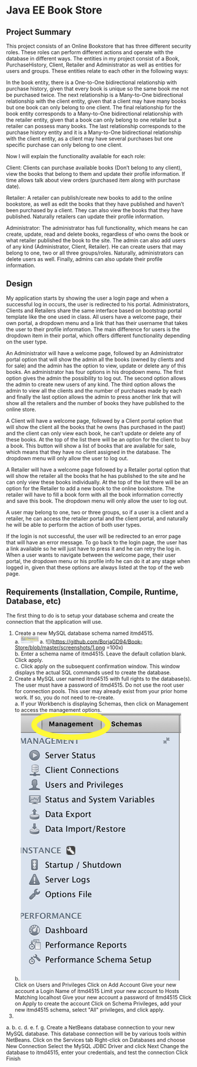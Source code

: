 # Java EE Book Store

## Project Summary

This project consists of an Online Bookstore that has three different security roles. These roles can perform different actions and operate with the
database in different ways. The entities in my project consist of a Book, PurchaseHistory, Client, Retailer and Administrator as well as entities for
users and groups. These entities relate to each other in the following ways:

In the book entity, there is a One-to-One bidirectional relationship with purchase history, given that every book is unique so the same book me not
be purchased twice. The next relationship is a Many-to-One bidirectional relationship with the client entity, given that a client may have many
books but one book can only belong to one client. The final relationship for the book entity corresponds to a Many-to-One bidirectional
relationship with the retailer entity, given that a book can only belong to one retailer but a retailer can possess many books. The last relationship
corresponds to the purchase history entity and it is a Many-to-One bidirectional relationship with the client entity, as a client may have several
purchases but one specific purchase can only belong to one client.

Now I will explain the functionality available for each role:

Client: Clients can purchase available books (Don’t belong to any client), view the books that belong to them and update their profile information.
If time allows talk about view orders (purchased item along with purchase date).

Retailer: A retailer can publish/create new books to add to the online bookstore, as well as edit the books that they have published and haven’t
been purchased by a client. They can also view the books that they have published. Naturally retailers can update their profile information.

Administrator: The administrator has full functionality, which means he can create, update, read and delete books, regardless of who owns the
book or what retailer published the book to the site. The admin can also add users of any kind (Administrator, Client, Retailer). He can create
users that may belong to one, two or all three groups/roles. Naturally, administrators can delete users as well. Finally, admins can also update
their profile information.

## Design 

My application starts by showing the user a login page and when a successful log in occurs, the user is redirected to his portal. Administrators, Clients and Retailers share the same interface based on bootstrap portal template like the one used in class. All users have a welcome page, their own portal, a dropdown menu and a link that has their username that takes the user to their profile information. The main difference for users is the dropdown item in their portal, which offers different functionality depending on the user type.

 
An Administrator will have a welcome page, followed by an Administrator portal option that will show the admin all the books (owned by clients and for sale) and the admin has the option to view, update or delete any of this books. An administrator has four options in his dropdown menu. The first option gives the admin the possibility to log out. The second option allows the admin to create new users of any kind. The third option allows the admin to view all the clients and the number of purchases made by each and finally the last option allows the admin to press another link that will show all the retailers and the number of books they have published to the online store.

 
A Client will have a welcome page, followed by a Client portal option that will show the client all the books that he owns (has purchased in the past) and the client can only view each book, he can’t update or delete any of these books. At the top of the list there will be an option for the client to buy a book. This button will show a list of books that are available for sale, which means that they have no client assigned in the database. The dropdown menu will only allow the user to log out.

 
A Retailer will have a welcome page followed by a Retailer portal option that will show the retailer all the books that he has published to the site and he can only view these books individually. At the top of the list there will be an option for the Retailer to add a new book to the online bookstore. The retailer will have to fill a book form with all the book information correctly and save this book. The dropdown menu will only allow the user to log out.

 
A user may belong to one, two or three groups, so if a user is a client and a retailer, he can access the retailer portal and the client portal, and naturally he will be able to perform the action of both user types.

 
If the login is not successful, the user will be redirected to an error page that will have an error message. To go back to the login page, the user has a link available so he will just have to press it and he can retry the log in. When a user wants to navigate between the welcome page, their user portal, the dropdown menu or his profile info he can do it at any stage when logged in, given that these options are always listed at the top of the web page.

## Requirements (Installation, Compile, Runtime, Database, etc)

The first thing to do is to setup your database schema and create the connection that the application will use. 

   1. Create a new MySQL database schema named itmd4515.  
         a. <img src="https://github.com/BorjaGD94/Book-Store/blob/master/screenshots/1.png" width="48">
         a. ![](https://github.com/BorjaGD94/Book-Store/blob/master/screenshots/1.png =100x)  
         b. Enter a schema name of itmd4515. Leave the default collation blank. Click apply.   
         c. Click apply on the subsequent confirmation window. This window displays the actual SQL commands used to create the database.  
   2. Create a MySQL user named itmd4515 with full rights to the database(s). The user must have a password of itmd4515. Do not use the         root user for connection pools. This user may already exist from your prior home work. If so, you do not need to re-create.  
         a. If your Workbench is displaying Schemas, then click on Management to access the management options.  
         b. ![Alt text](https://github.com/BorjaGD94/Book-Store/blob/master/screenshots/2.png)
Click on Users and Privileges
Click on Add Account
Give your new account a Login Name of itmd4515
Limit your new account to Hosts Matching localhost
Give your new account a password of itmd4515
Click on Apply to create the account
Click on Schema Privileges, add your new itmd4515 schema, select "All" privileges, and click apply.
3.
a.
b.
c.
d.
e.
f.
g.
Create a NetBeans database connection to your new MySQL database. This database connection will be by various tools within NetBeans.
Click on the Services tab
Right-click on Databases and choose New Connection
Select the MySQL JDBC Driver and click Next
Change the database to itmd4515, enter your credentials, and test the connection
Click Finish

